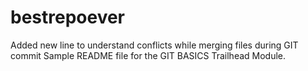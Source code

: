 # bestrepoever
Added new line to understand conflicts while merging files during GIT commit
Sample README file for the GIT BASICS Trailhead Module.
